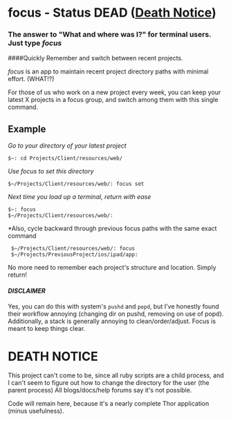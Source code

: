 focus - Status DEAD ([Death Notice](#death-notice))
=====

### The answer to "What and where was I?" for terminal users.  Just type _focus_

####Quickly Remember and switch between recent projects.

*focus* is an app to maintain recent project directory paths with minimal effort.  (WHAT!?)

For those of us who work on a new project every week, you can keep your latest X projects in a focus group, 
and switch among them with this single command.

## Example

*Go to your directory of your latest project*

    $~: cd Projects/Client/resources/web/
    
*Use focus to set this directory*

    $~/Projects/Client/resources/web/: focus set
  
*Next time you load up a terminal, return with ease*

    $~: focus
    $~/Projects/Client/resources/web/: 

*Also, cycle backward through previous focus paths with the same exact command

     $~/Projects/Client/resources/web/: focus   
     $~/Projects/PreviousProject/ios/ipad/app:      

No more need to remember each project's structure and location.  Simply return!
  
#### *DISCLAIMER* 
Yes, you can do this with system's `pushd` and `popd`, but I've honestly found their workflow annoying (changing dir on pushd, removing on use of popd).  
Additionally, a stack is generally annoying to clean/order/adjust.  Focus is meant to keep things clear.

# DEATH NOTICE
This project can't come to be, since all ruby scripts are a child process, and I can't seem to figure out how to change the directory for the user (the parent process)
All blogs/docs/help forums say it's not possible.

Code will remain here, because it's a nearly complete Thor application (minus usefulness).
